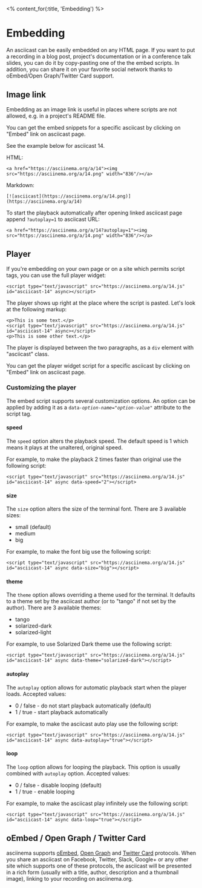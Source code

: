 <% content_for(:title, 'Embedding') %>

# Embedding

An asciicast can be easily embedded on any HTML page. If you want to put a
recording in a blog post, project's documentation or in a conference talk
slides, you can do it by copy-pasting one of the the embed scripts. In
addition, you can share it on your favorite social network thanks to
oEmbed/Open Graph/Twitter Card support.

## Image link

Embedding as an image link is useful in places where scripts are not allowed,
e.g. in a project's README file.

You can get the embed snippets for a specific asciicast by clicking on "Embed"
link on asciicast page.

See the example below for asciicast 14.

HTML:

    <a href="https://asciinema.org/a/14"><img src="https://asciinema.org/a/14.png" width="836"/></a>

Markdown:

    [![asciicast](https://asciinema.org/a/14.png)](https://asciinema.org/a/14)

To start the playback automatically after opening linked asciicast page append
`?autoplay=1` to asciicast URL:

    <a href="https://asciinema.org/a/14?autoplay=1"><img src="https://asciinema.org/a/14.png" width="836"/></a>

## Player

If you're embedding on your own page or on a site which permits script tags,
you can use the full player widget:

    <script type="text/javascript" src="https://asciinema.org/a/14.js" id="asciicast-14" async></script>

The player shows up right at the place where the script is pasted. Let's look
at the following markup:

    <p>This is some text.</p>
    <script type="text/javascript" src="https://asciinema.org/a/14.js" id="asciicast-14" async></script>
    <p>This is some other text.</p>

The player is displayed between the two paragraphs, as a `div` element with
"asciicast" class.

You can get the player widget script for a specific asciicast by clicking on
"Embed" link on asciicast page.

### Customizing the player

The embed script supports several customization options. An option can be
applied by adding it as a
<code>data-<em>option-name</em>="<em>option-value</em>"</code> attribute to
the script tag.

#### speed

The `speed` option alters the playback speed. The default speed is 1 which
means it plays at the unaltered, original speed.

For example, to make the playback 2 times faster than original use the
following script:

    <script type="text/javascript" src="https://asciinema.org/a/14.js" id="asciicast-14" async data-speed="2"></script>

#### size

The `size` option alters the size of the terminal font. There are 3 available
sizes:

* small (default)
* medium
* big

For example, to make the font big use the following script:

    <script type="text/javascript" src="https://asciinema.org/a/14.js" id="asciicast-14" async data-size="big"></script>

#### theme

The `theme` option allows overriding a theme used for the terminal.
It defaults to a theme set by the asciicast author (or to "tango" if not set
by the author).  There are 3 available themes:

* tango
* solarized-dark
* solarized-light

For example, to use Solarized Dark theme use the following script:

    <script type="text/javascript" src="https://asciinema.org/a/14.js" id="asciicast-14" async data-theme="solarized-dark"></script>

#### autoplay

The `autoplay` option allows for automatic playback start when the player
loads. Accepted values:

* 0 / false - do not start playback automatically (default)
* 1 / true - start playback automatically

For example, to make the asciicast auto play use the following script:

    <script type="text/javascript" src="https://asciinema.org/a/14.js" id="asciicast-14" async data-autoplay="true"></script>

#### loop

The `loop` option allows for looping the playback. This option is usually
combined with `autoplay` option. Accepted values:

* 0 / false - disable looping (default)
* 1 / true - enable looping

For example, to make the asciicast play infinitely use the following script:

    <script type="text/javascript" src="https://asciinema.org/a/14.js" id="asciicast-14" async data-loop="true"></script>

## oEmbed / Open Graph / Twitter Card

asciinema supports [oEmbed](http://oembed.com/), [Open Graph](http://ogp.me/)
and [Twitter Card](https://dev.twitter.com/cards/overview) protocols. When you
share an asciicast on Facebook, Twitter, Slack, Google+ or any other site which
supports one of these protocols, the asciicast will be presented in a rich
form (usually with a title, author, description and a thumbnail image), linking
to your recording on asciinema.org.
